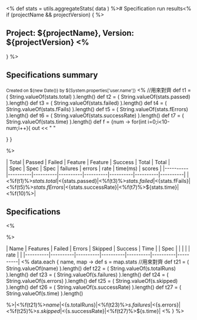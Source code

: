 <% def stats = utils.aggregateStats( data )
 %># Specification run results<% if (projectName && projectVersion) {
 %>

## Project: ${projectName}, Version: ${projectVersion} <%
  }
 %>

## Specifications summary

<small>Created on ${new Date()} by ${System.properties['user.name']}</small>
<% 
//用來對齊
def t1 = ( String.valueOf(stats.total) ).length()
def t2 = ( String.valueOf(stats.passed) ).length()
def t3 = ( String.valueOf(stats.failed) ).length()
def t4 = ( String.valueOf(stats.fFails) ).length()
def t5 = ( String.valueOf(stats.fErrors) ).length()
def t6 = ( String.valueOf(stats.successRate) ).length()
def t7 = ( String.valueOf(stats.time) ).length()
def f = {num ->
   for(int i=0;i<10-num;i++){
   		out << " "		
   
   }
}

%>


|   Total  |  Passed  |  Failed  | Feature  |  Feature |  Success | Total    |  Total   |                          
|   Spec   |   Spec   |   Spec   | failures |  errors  |  rate    | time(ms) |  scores  |
|----------|----------|----------|----------|----------|----------|----------|----------|
|<%f(t1)%>${stats.total}|<%f(t2)%>${stats.passed}|<%f(t3)%>${stats.failed}|<%f(t4)%>${stats.fFails}|<%f(t5)%>${stats.fErrors}|<%f(t6)%>${stats.successRate}|<%f(t7)%>${stats.time}|<%f(10)%>|



## Specifications
<%  

%>

|   Name   | Features |  Failed  |  Errors  |  Skipped | Success  |   Time   |
|   Spec   |          |          |          |          |   rate   |          |
|----------|----------|----------|----------|----------|----------|----------|
<% data.each { name, map ->
      def s = map.stats
//用來對齊
def t21 = ( String.valueOf(name) ).length()
def t22 = ( String.valueOf(s.totalRuns) ).length()
def t23 = ( String.valueOf(s.failures) ).length()
def t24 = ( String.valueOf(s.errors) ).length()
def t25 = ( String.valueOf(s.skipped) ).length()
def t26 = ( String.valueOf(s.successRate) ).length()
def t27 = ( String.valueOf(s.time) ).length()
      
 %>|<%f(t21)%>$name|<%f(t22)%>${s.totalRuns}|<%f(t23)%>${s.failures}|<%f(t24)%>${s.errors}|<%f(t25)%>${s.skipped}|<%f(t26)%>${s.successRate}|<%f(t27)%>${s.time}|
<% }
 %>

